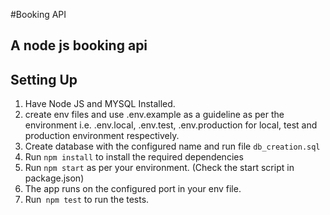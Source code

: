 #Booking API

## A node js booking api

## Setting Up

1. Have Node JS and MYSQL Installed.
2. create env files and use .env.example as a guideline as per the environment i.e. .env.local, .env.test, .env.production for local, test and production environment respectively.
3. Create database with the configured name and run file `db_creation.sql`
4. Run `npm install` to install the required dependencies
5. Run `npm start` as per your environment. (Check the start script in package.json)
6. The app runs on the configured port in your env file.
7. Run` npm test` to run the tests.
